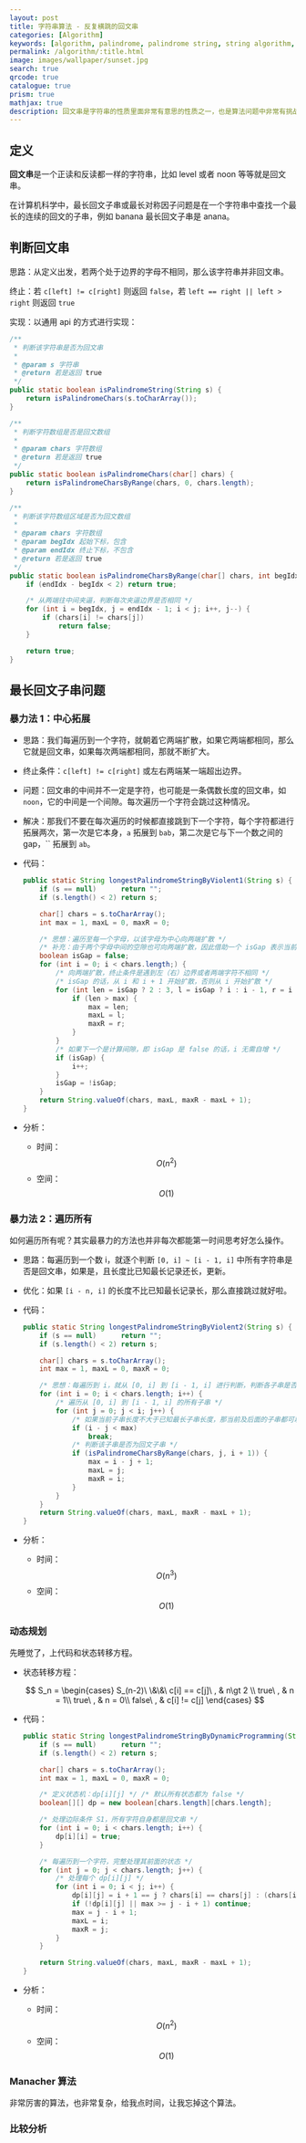 ```yaml
---
layout: post
title: 字符串算法 - 反复横跳的回文串
categories: [Algorithm]
keywords: [algorithm, palindrome, palindrome string, string algorithm, string]
permalink: /algorithm/:title.html
image: images/wallpaper/sunset.jpg
search: true
qrcode: true
catalogue: true
prism: true
mathjax: true
description: 回文串是字符串的性质里面非常有意思的性质之一，也是算法问题中非常有挑战性，非常能够引发思考的问题之一
---
```


## 定义

**回文串**是一个正读和反读都一样的字符串，比如 level 或者 noon 等等就是回文串。

在计算机科学中，最长回文子串或最长对称因子问题是在一个字符串中查找一个最长的连续的回文的子串，例如 banana 最长回文子串是 anana。

## 判断回文串

思路：从定义出发，若两个处于边界的字母不相同，那么该字符串并非回文串。

终止：若 `c[left] != c[right]` 则返回 `false`，若 `left == right || left > right` 则返回 `true` 

实现：以通用 api 的方式进行实现：

~~~java
/**
 * 判断该字符串是否为回文串
 *
 * @param s 字符串
 * @return 若是返回 true
 */
public static boolean isPalindromeString(String s) {
    return isPalindromeChars(s.toCharArray());
}

/**
 * 判断字符数组是否是回文数组
 *
 * @param chars 字符数组
 * @return 若是返回 true
 */
public static boolean isPalindromeChars(char[] chars) {
    return isPalindromeCharsByRange(chars, 0, chars.length);
}

/**
 * 判断该字符数组区域是否为回文数组
 *
 * @param chars 字符数组
 * @param begIdx 起始下标，包含
 * @param endIdx 终止下标，不包含
 * @return 若是返回 true
 */
public static boolean isPalindromeCharsByRange(char[] chars, int begIdx, int endIdx) {
    if (endIdx - begIdx < 2) return true;

    /* 从两端往中间夹逼，判断每次夹逼边界是否相同 */
    for (int i = begIdx, j = endIdx - 1; i < j; i++, j--) {
        if (chars[i] != chars[j])
            return false;
    }

    return true;
}
~~~

## 最长回文子串问题

### 暴力法 1：中心拓展

* 思路：我们每遍历到一个字符，就朝着它两端扩散，如果它两端都相同，那么它就是回文串，如果每次两端都相同，那就不断扩大。

* 终止条件：`c[left] != c[right]` 或左右两端某一端超出边界。

* 问题：回文串的中间并不一定是字符，也可能是一条偶数长度的回文串，如 `noon`，它的中间是一个间隙。每次遍历一个字符会跳过这种情况。

* 解决：那我们不要在每次遍历的时候都直接跳到下一个字符，每个字符都进行拓展两次，第一次是它本身，`a` 拓展到 `bab`，第二次是它与下一个数之间的 gap，`` 拓展到 `ab`。

* 代码：

    ~~~java
    public static String longestPalindromeStringByViolent1(String s) {
        if (s == null)      return "";
        if (s.length() < 2) return s;

        char[] chars = s.toCharArray();
        int max = 1, maxL = 0, maxR = 0;

        /* 思想：遍历至每一个字母，以该字母为中心向两端扩散 */
        /* 补充：由于两个字母中间的空隙也可向两端扩散，因此借助一个 isGap 表示当前处于 i 与 i + 1 之间  */
        boolean isGap = false;
        for (int i = 0; i < chars.length;) {
            /* 向两端扩散，终止条件是遇到左（右）边界或者两端字符不相同 */
            /* isGap 的话，从 i 和 i + 1 开始扩散，否则从 i 开始扩散 */
            for (int len = isGap ? 2 : 3, l = isGap ? i : i - 1, r = i + 1; l > -1 && r < chars.length && chars[l] == chars[r]; l--, r++, len += 2) {
                if (len > max) {
                    max = len;
                    maxL = l;
                    maxR = r;
                }
            }
            /* 如果下一个是计算间隙，即 isGap 是 false 的话，i 无需自增 */
            if (isGap) {
                i++;
            }
            isGap = !isGap;
        }
        return String.valueOf(chars, maxL, maxR - maxL + 1);
    }  
    ~~~
  
* 分析：

    * 时间：$$O(n^2)$$
    * 空间：$$O(1)$$
  
### 暴力法 2：遍历所有

如何遍历所有呢？其实最暴力的方法也并非每次都能第一时间思考好怎么操作。

* 思路：每遍历到一个数 i，就逐个判断 `[0, i] ~ [i - 1, i]` 中所有字符串是否是回文串，如果是，且长度比已知最长记录还长，更新。

* 优化：如果 `[i - n, i]` 的长度不比已知最长记录长，那么直接跳过就好啦。

* 代码：

    ~~~java
    public static String longestPalindromeStringByViolent2(String s) {
        if (s == null)      return "";
        if (s.length() < 2) return s;

        char[] chars = s.toCharArray();
        int max = 1, maxL = 0, maxR = 0;

        /* 思想：每遍历到 i，就从 [0, i] 到 [i - 1, i] 进行判断，判断各子串是否为回文子串，该方法名义上遍历所有子串 */
        for (int i = 0; i < chars.length; i++) {
            /* 遍历从 [0, i] 到 [i - 1, i] 的所有子串 */
            for (int j = 0; j < i; j++) {
                /* 如果当前子串长度不大于已知最长子串长度，那当前及后面的子串都可以跳过了 */
                if (i - j < max)
                    break;
                /* 判断该子串是否为回文子串 */
                if (isPalindromeCharsByRange(chars, j, i + 1)) {
                    max = i - j + 1;
                    maxL = j;
                    maxR = i;
                }
            }
        }
        return String.valueOf(chars, maxL, maxR - maxL + 1);
    }  
    ~~~
  
* 分析：

    * 时间：$$O(n^3)$$
    * 空间：$$O(1)$$
  
### 动态规划

先睡觉了，上代码和状态转移方程。

* 状态转移方程：

    $$
    S_n =
    \begin{cases}
    S_(n-2)\ \&\&\ c[i] == c[j]\ , & n\gt 2 \\
    true\ , & n = 1\\
    true\ , & n = 0\\
    false\ , & c[i] != c[j]
    \end{cases}
    $$
    
* 代码：

    ~~~java
    public static String longestPalindromeStringByDynamicProgramming(String s) {
        if (s == null)      return "";
        if (s.length() < 2) return s;

        char[] chars = s.toCharArray();
        int max = 1, maxL = 0, maxR = 0;

        /* 定义状态机：dp[i][j] */ /* 默认所有状态都为 false */
        boolean[][] dp = new boolean[chars.length][chars.length];

        /* 处理边际条件 S1，所有字符自身都是回文串 */
        for (int i = 0; i < chars.length; i++) {
            dp[i][i] = true;
        }

        /* 每遍历到一个字符，完整处理其前面的状态 */
        for (int j = 0; j < chars.length; j++) {
            /* 处理每个 dp[i][j] */
            for (int i = 0; i < j; i++) {
                dp[i][j] = i + 1 == j ? chars[i] == chars[j] : (chars[i] == chars[j] && dp[i + 1][j - 1]);
                if (!dp[i][j] || max >= j - i + 1) continue;
                max = j - i + 1;
                maxL = i;
                maxR = j;
            }
        }

        return String.valueOf(chars, maxL, maxR - maxL + 1);
    }
    ~~~
  
* 分析：

    * 时间：$$O(n^2)$$
    * 空间：$$O(1)$$

### Manacher 算法

非常厉害的算法，也非常复杂，给我点时间，让我忘掉这个算法。

### 比较分析
